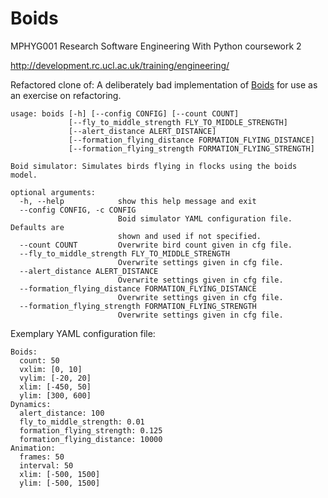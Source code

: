 Boids
=====

MPHYG001 Research Software Engineering With Python coursework 2

http://development.rc.ucl.ac.uk/training/engineering/

Refactored clone of:
A deliberately bad implementation of [Boids](http://dl.acm.org/citation.cfm?doid=37401.37406)
for use as an exercise on refactoring.


```
usage: boids [-h] [--config CONFIG] [--count COUNT]
             [--fly_to_middle_strength FLY_TO_MIDDLE_STRENGTH]
             [--alert_distance ALERT_DISTANCE]
             [--formation_flying_distance FORMATION_FLYING_DISTANCE]
             [--formation_flying_strength FORMATION_FLYING_STRENGTH]

Boid simulator: Simulates birds flying in flocks using the boids model.

optional arguments:
  -h, --help            show this help message and exit
  --config CONFIG, -c CONFIG
                        Boid simulator YAML configuration file. Defaults are
                        shown and used if not specified.
  --count COUNT         Overwrite bird count given in cfg file.
  --fly_to_middle_strength FLY_TO_MIDDLE_STRENGTH
                        Overwrite settings given in cfg file.
  --alert_distance ALERT_DISTANCE
                        Overwrite settings given in cfg file.
  --formation_flying_distance FORMATION_FLYING_DISTANCE
                        Overwrite settings given in cfg file.
  --formation_flying_strength FORMATION_FLYING_STRENGTH
                        Overwrite settings given in cfg file.
```


Exemplary YAML configuration file:
```
Boids:
  count: 50
  vxlim: [0, 10]
  vylim: [-20, 20]
  xlim: [-450, 50]
  ylim: [300, 600]
Dynamics:
  alert_distance: 100
  fly_to_middle_strength: 0.01
  formation_flying_strength: 0.125
  formation_flying_distance: 10000
Animation:
  frames: 50
  interval: 50
  xlim: [-500, 1500]
  ylim: [-500, 1500]
```

